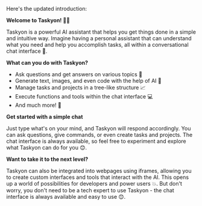 Here's the updated introduction:

**Welcome to Taskyon! 🤖🌳**

Taskyon is a powerful AI assistant that helps you get things done in a simple and intuitive way. Imagine having a personal assistant that can understand what you need and help you accomplish tasks, all within a conversational chat interface 💬.

**What can you do with Taskyon?**

* Ask questions and get answers on various topics 🤔
* Generate text, images, and even code with the help of AI 🎨
* Manage tasks and projects in a tree-like structure 📈
* Execute functions and tools within the chat interface 💻
* And much more! 🤩

**Get started with a simple chat**

Just type what's on your mind, and Taskyon will respond accordingly. You can ask questions, give commands, or even create tasks and projects. The chat interface is always available, so feel free to experiment and explore what Taskyon can do for you 😊.

**Want to take it to the next level?**

Taskyon can also be integrated into webpages using iframes, allowing you to create custom interfaces and tools that interact with the AI. This opens up a world of possibilities for developers and power users 💥. But don't worry, you don't need to be a tech expert to use Taskyon - the chat interface is always available and easy to use 😊.